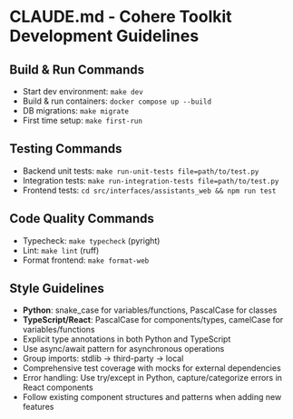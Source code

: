# CLAUDE.md - Cohere Toolkit Development Guidelines

## Build & Run Commands
- Start dev environment: `make dev`
- Build & run containers: `docker compose up --build`
- DB migrations: `make migrate`
- First time setup: `make first-run`

## Testing Commands
- Backend unit tests: `make run-unit-tests file=path/to/test.py`
- Integration tests: `make run-integration-tests file=path/to/test.py`
- Frontend tests: `cd src/interfaces/assistants_web && npm run test`

## Code Quality Commands
- Typecheck: `make typecheck` (pyright)
- Lint: `make lint` (ruff)
- Format frontend: `make format-web`

## Style Guidelines
- **Python**: snake_case for variables/functions, PascalCase for classes
- **TypeScript/React**: PascalCase for components/types, camelCase for variables/functions
- Explicit type annotations in both Python and TypeScript
- Use async/await pattern for asynchronous operations
- Group imports: stdlib → third-party → local
- Comprehensive test coverage with mocks for external dependencies
- Error handling: Use try/except in Python, capture/categorize errors in React components
- Follow existing component structures and patterns when adding new features